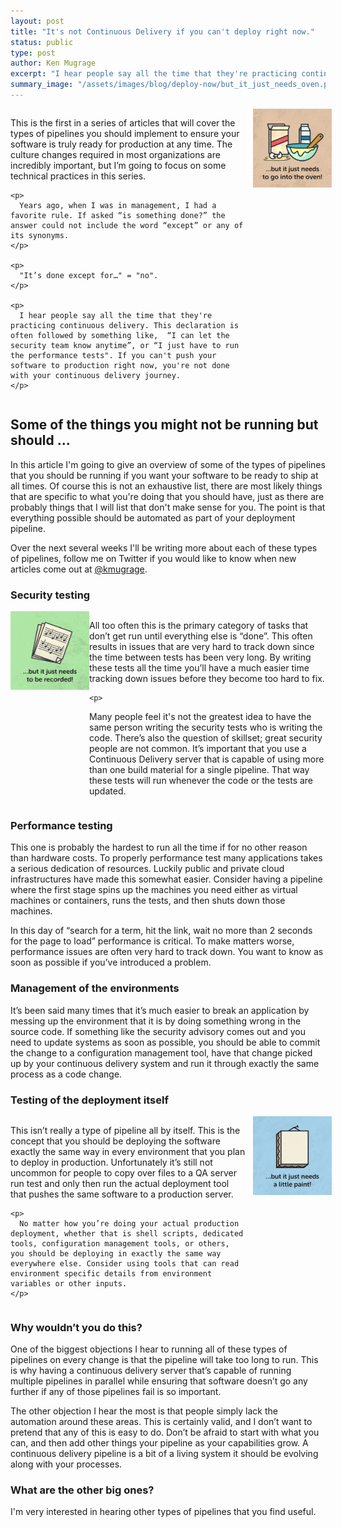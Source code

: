 ```yaml
---
layout: post
title: "It's not Continuous Delivery if you can't deploy right now."
status: public
type: post
author: Ken Mugrage
excerpt: "I hear people say all the time that they're practicing continuous delivery. This declaration is often followed by something like, &ldquo;I can let the security team know anytime”rdquo;, or &ldquo;I just have to run the performance tests&rdquo;. If you can't push your software to production right now, you're not done with your continuous delivery journey."
summary_image: "/assets/images/blog/deploy-now/but_it_just_needs_oven.png"
---
```


<div>
  <div class="float-image float-right">
    <img src="/assets/images/blog/deploy-now/but_it_just_needs_oven.png" class="pad-left">
  </div>

  <div class="float-article float-left">
    <p>
      This is the first in a series of articles that will cover the types of pipelines you should implement to ensure your software is truly ready for production at any time. The culture changes required in most organizations are incredibly important, but I’m going to focus on some technical practices in this series.
    </p>

    <p>
      Years ago, when I was in management, I had a favorite rule. If asked “is something done?” the answer could not include the word “except” or any of its synonyms. 
    </p>

    <p>
      "It’s done except for…" = "no".
    </p>

    <p>
      I hear people say all the time that they're practicing continuous delivery. This declaration is often followed by something like,  “I can let the security team know anytime”, or “I just have to run the performance tests". If you can't push your software to production right now, you're not done with your continuous delivery journey.
    </p>
  </div>
  <div class="clear"/>
</div>

## Some of the things you might not be running but should ...

In this article I'm going to give an overview of some of the types of pipelines that you should be running if you want your software to be ready to ship at all times. Of course this is not an exhaustive list, there are most likely things that are specific to what you're doing that you should have, just as there are probably things that I will list that don't make sense for you. The point is that everything possible should be automated as part of your deployment pipeline.

Over the next several weeks I'll be writing more about each of these types of pipelines, follow me on Twitter if you would like to know when new articles come out at <a href="https://twitter.com/kmugrage">@kmugrage</a>.

### Security testing

<div>
  <div class="float-image float-left">
    <img src="/assets/images/blog/deploy-now/but_it_just_needs_recorded.png" class="pad-right">
  </div>

  <div class="float-article float-right">
    <p>
All too often this is the primary category of tasks that don’t get run until everything else is “done”. This often results in issues that are very hard to track down since the time between tests has been very long. By writing these tests all the time you’ll have a much easier time tracking down issues before they become too hard to fix.
    </p>

    <p>
Many people feel it's not the greatest idea to have the same person writing the security tests who is writing the code. There’s also the question of skillset; great security people are not common. It’s important that you use a Continuous Delivery server that is capable of using more than one build material for a single pipeline. That way these tests will run whenever the code or the tests are updated.
    </p>
  </div>
  <div class="clear"/>
</div>

### Performance testing

This one is probably the hardest to run all the time if for no other reason than hardware costs. To properly performance test many applications takes a serious dedication of resources. Luckily public and private cloud infrastructures have made this somewhat easier. Consider having a pipeline where the first stage spins up the machines you need either as virtual machines or containers, runs the tests, and then shuts down those machines.

In this day of “search for a term, hit the link, wait no more than 2 seconds for the page to load” performance is critical. To make matters worse, performance issues are often very hard to track down. You want to know as soon as possible if you’ve introduced a problem.

### Management of the environments

It’s been said many times that it’s much easier to break an application by messing up the environment that it is by doing something wrong in the source code. If something like the security advisory comes out and you need to update systems as soon as possible, you should be able to commit the change to a configuration management tool, have that change picked up by your continuous delivery system and run it through exactly the same process as a code change.

### Testing of the deployment itself

<div>
  <div class="float-image float-right">
    <img src="/assets/images/blog/deploy-now/but_it_just_needs_paint.png" class="pad-left">
  </div>

  <div class="float-article float-left">
    <p>
      This isn’t really a type of pipeline all by itself. This is the concept that you should be deploying the software exactly the same way in every environment that you plan to deploy in production. Unfortunately it’s still not uncommon for people to copy over files to a QA server run test and only then run the actual deployment tool that pushes the same software to a production server.
    </p>

    <p>
      No matter how you’re doing your actual production deployment, whether that is shell scripts, dedicated tools, configuration management tools, or others, you should be deploying in exactly the same way everywhere else. Consider using tools that can read environment specific details from environment variables or other inputs.
    </p>
  </div>
  <div class="clear"/>
</div>


### Why wouldn’t you do this?

One of the biggest objections I hear to running all of these types of pipelines on every change is that the pipeline will take too long to run. This is why having a continuous delivery server that’s capable of running multiple pipelines in parallel while ensuring that software doesn’t go any further if any of those pipelines fail is so important.

The other objection I hear the most is that people simply lack the automation around these areas. This is certainly valid, and I don’t want to pretend that any of this is easy to do. Don’t be afraid to start with what you can, and then add other things your pipeline as your capabilities grow. A continuous delivery pipeline is a bit of a living system it should be evolving along with your processes.

### What are the other big ones? 

I'm very interested in hearing other types of pipelines that you find useful. 

<style type="text/css">
.float-image {
  max-width: 25%;
}

.float-image img {
  max-width: 100%;
}

.float-image img.pad-right {
  padding-right: 10px;
}

.float-image img.pad-left {
  padding-left: 10px;
}

.float-article {
  max-width: 75%;
}

.float-left {
  float: left;
}

.float-right {
  float: right;
}

.clear {
  clear: both;
}

@media (max-width: 699px) {
  .float-left, .float-right {
    float: none;
  }

  .float-image {
    max-width: 100%;
  }

  .float-article {
    max-width: 100%;
  }
}
</style>
